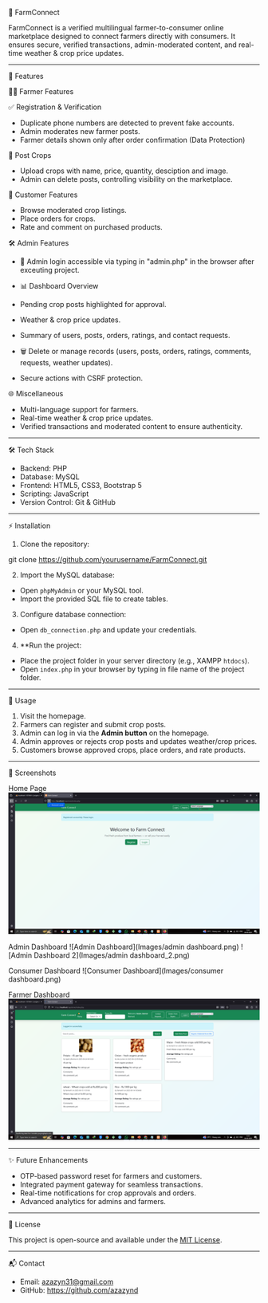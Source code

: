 


 🌾 FarmConnect

FarmConnect is a verified multilingual farmer-to-consumer online marketplace designed to connect farmers directly with consumers. 
It ensures secure, verified transactions, admin-moderated content, and real-time weather & crop price updates.

---

 🚀 Features

 👨‍🌾 Farmer Features

  ✅ Registration & Verification

  * Duplicate phone numbers are detected to prevent fake accounts.
  * Admin moderates new farmer posts.
  * Farmer details shown only after order confirmation (Data Protection)

 🌱 Post Crops

  * Upload crops with name, price, quantity, desciption and image.
  * Admin can delete posts, controlling visibility on the marketplace.

 🛒 Customer Features

  * Browse moderated crop listings.
  * Place orders for crops.
  * Rate and comment on purchased products.

 🛠 Admin Features

  * 🔑 Admin login accessible via typing in "admin.php" in the browser after exceuting project.
  * 📊 Dashboard Overview

  * Pending crop posts highlighted for approval.
  * Weather & crop price updates.
  * Summary of users, posts, orders, ratings, and contact requests.

  * 🗑 Delete or manage records (users, posts, orders, ratings, comments, requests, weather updates).
  * Secure actions with CSRF protection.


 🌐 Miscellaneous

  * Multi-language support for farmers.
  * Real-time weather & crop price updates.
  * Verified transactions and moderated content to ensure authenticity.

---

  🛠 Tech Stack

  * Backend: PHP
  * Database: MySQL
  * Frontend: HTML5, CSS3, Bootstrap 5
  * Scripting: JavaScript
  * Version Control: Git & GitHub

---

 ⚡ Installation

1. Clone the repository:


git clone https://github.com/yourusername/FarmConnect.git


2. Import the MySQL database:

  * Open `phpMyAdmin` or your MySQL tool.
  * Import the provided SQL file to create tables.

3. Configure database connection:

  * Open `db_connection.php` and update your credentials.

4. **Run the project:

  * Place the project folder in your server directory (e.g., XAMPP `htdocs`).
  * Open `index.php` in your browser by typing in file name of the project folder.

---

  📝 Usage

1. Visit the homepage.
2. Farmers can register and submit crop posts.
3. Admin can log in via the **Admin button** on the homepage.
4. Admin approves or rejects crop posts and updates weather/crop prices.
5. Customers browse approved crops, place orders, and rate products.

---

  📸 Screenshots

  Home Page
![Home Page](Images/homepage.png)

  Admin Dashboard
![Admin Dashboard](Images/admin dashboard.png)
![Admin Dashboard 2](Images/admin dashboard_2.png)

  Consumer Dashboard
![Consumer Dashboard](Images/consumer dashboard.png)

   Farmer Dashboard
![Farmer Dashboard](Images/farmer_dashboard.png)

---

  ✨ Future Enhancements

  * OTP-based password reset for farmers and customers.
  * Integrated payment gateway for seamless transactions.
  * Real-time notifications for crop approvals and orders.
  * Advanced analytics for admins and farmers.

---

   📄 License

  This project is open-source and available under the [MIT License](LICENSE).

---

   📬 Contact

  * Email: azazyn31@gmail.com
  * GitHub: https://github.com/azazynd

